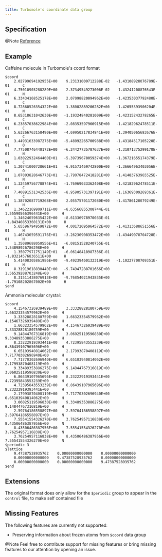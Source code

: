```yaml
---
title: Turbomole's coordinate data group
---
```


## Specification

@Note [Reference](https://www.turbomole.org/wp-content/uploads/2019/11/Turbomole_Manual_7-4-1.pdf)

## Example

Caffeine molecule in Turbomole's coord format

```text
$coord
    2.02799694102955E+00    9.23131009712288E-02   -1.43108928076789E-01      C
    4.75010903288289E+00    2.37349549273006E-02   -1.43241208876543E-01      N
    6.33434168525178E+00    2.07098820094962E+00   -1.42353037792480E-01      C
    8.72860526354322E+00    1.38002889206282E+00   -1.42655393906204E-01      N
    8.65318631042630E+00   -1.19324840281009E+00   -1.42315243278265E-01      C
    6.23857038622984E+00   -2.08353597966915E+00   -1.42182962478511E-01      C
    5.63266763158490E+00   -4.69950217834841E+00   -1.39405065683676E-01      C
    3.44931633987275E+00   -5.48092265700988E+00   -1.43184517105220E-01      O
    7.77508746440172E+00   -6.24427735787637E+00   -1.31071375299170E-01      N
    1.03022932464460E+01   -5.39739678059374E+00   -1.36721655174379E-01      C
    1.20741000728661E+01   -6.91573469742800E+00   -1.36664963403056E-01      O
    1.07003828646773E+01   -2.79078472418281E+00   -1.41483763965525E-01      N
    1.32459756778874E+01   -1.76969033362408E+00   -1.42182962478511E-01      C
    7.40891531342536E+00   -8.95905731397191E+00   -1.16369309269361E-01      C
    1.38702087719268E+00    2.05575701172080E+00   -1.41786120079249E-01      H
    1.34622169909711E+00   -8.63566855308744E-01    1.55590566396441E+00      H
    1.34624059635422E+00   -8.61336978970033E-01   -1.84340853360131E+00      H
    5.65596794959872E+00    4.00172095964572E+00   -1.41313688651556E-01      H
    1.46743059591176E+01   -3.26230908353472E+00   -1.43449078704728E-01      H
    1.35089688050556E+01   -6.08151528240755E-01    1.54898926786298E+00      H
    1.35077971751149E+01   -6.06148418987336E-01   -1.83214576836511E+00      H
    5.41408305861986E+00   -9.49239460132319E+00   -1.10227700709351E-01      H
    8.31919618830440E+00   -9.74947288701666E+00    1.56539208703248E+00      H
    8.31511438076913E+00   -9.76854021943835E+00   -1.79108202867002E+00      H
$end
```

Ammonia molecular crystal:

```text
$coord
    4.15467326939489E+00    3.33328828180759E+00    1.66323354579962E+00      H
    3.33328828180759E+00    1.66323354579962E+00    4.15467326939489E+00      H
    1.66323354579962E+00    4.15467326939489E+00    3.33328828180759E+00      H
    9.14844767316819E+00    3.06025119596830E+00    9.33489353886275E+00      H
    8.23222919393441E+00    4.72395843553239E+00    6.86439107965696E+00      H
    6.65103940814062E+00    2.17993870408119E+00    7.71770302696940E+00      H
    7.71770302696940E+00    6.65103940814062E+00    2.17993870408119E+00      H
    9.33489353886275E+00    9.14844767316819E+00    3.06025119596830E+00      H
    6.86439107965696E+00    8.23222919393441E+00    4.72395843553239E+00      H
    4.72395843553239E+00    6.86439107965696E+00    8.23222919393441E+00      H
    2.17993870408119E+00    7.71770302696940E+00    6.65103940814062E+00      H
    3.06025119596830E+00    9.33489353886275E+00    9.14844767316819E+00      H
    2.59764186558897E+00    2.59764186558897E+00    2.59764186558897E+00      N
    7.55541554326270E+00    3.76254957116838E+00    8.43506486387956E+00      N
    8.43506486387956E+00    7.55541554326270E+00    3.76254957116838E+00      N
    3.76254957116838E+00    8.43506486387956E+00    7.55541554326270E+00      N
$periodic 3
$lattice
    9.47387528935762    0.00000000000000    0.00000000000000
    0.00000000000000    9.47387528935762    0.00000000000000
    0.00000000000000    0.00000000000000    9.47387528935762
$end
```

## Extensions

The original format does only allow for the `$periodic` group to appear in the
`control` file, to make self contained file

## Missing Features

The following features are currently not supported:

- Preserving information about frozen atoms from `$coord` data group

@Note Feel free to contribute support for missing features
      or bring missing features to our attention by opening an issue.
